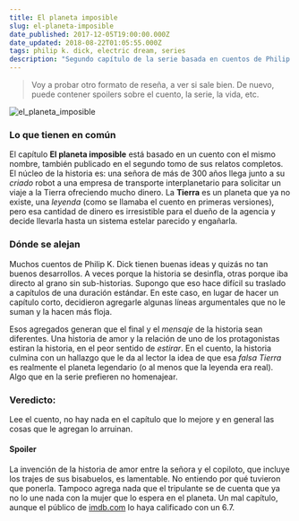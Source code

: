 ```yaml
---
title: El planeta imposible
slug: el-planeta-imposible
date_published: 2017-12-05T19:00:00.000Z
date_updated: 2018-08-22T01:05:55.000Z
tags: philip k. dick, electric dream, series
description: "Segundo capítulo de la serie basada en cuentos de Philip K. Dick. En este capítulo el cuento: El planeta imposible"
---
```


> Voy a probar otro formato de reseña, a ver si sale bien. De nuevo, puede contener spoilers sobre el cuento, la serie, la vida, etc.

![el_planeta_imposible](/content/images/2017/11/el_planeta_imposible.jpg)

### Lo que tienen en común

El capítulo **El planeta imposible** está basado en un cuento con el mismo nombre, también publicado en el segundo tomo de sus relatos completos. El núcleo de la historia es: una señora de más de 300 años llega junto a su *criado* robot a una empresa de transporte interplanetario para solicitar un viaje a la Tierra ofreciendo mucho dinero. La **Tierra** es un planeta que ya no existe, una *leyenda* (como se llamaba el cuento en primeras versiones), pero esa cantidad de dinero es irresistible para el dueño de la agencia y decide llevarla hasta un sistema estelar parecido y engañarla.

### Dónde se alejan

Muchos cuentos de Philip K. Dick tienen buenas ideas y quizás no tan buenos desarrollos. A veces porque la historia se desinfla, otras porque iba directo al grano sin sub-historias. Supongo que eso hace difícil su traslado a capítulos de una duración estándar. En este caso, en lugar de hacer un capítulo corto, decidieron agregarle algunas líneas argumentales que no le suman y la hacen más floja.

Esos agregados generan que el final y el *mensaje* de la historia sean diferentes. Una historia de amor y la relación de uno de los protagonistas estiran la historia, en el peor sentido de *estirar*. En el cuento, la historia culmina con un hallazgo que le da al lector la idea de que esa *falsa Tierra* es realmente el planeta legendario (o al menos que la leyenda era real). Algo que en la serie prefieren no homenajear.

### Veredicto: 

Lee el cuento, no hay nada en el capítulo que lo mejore y en general las cosas que le agregan lo arruinan.

#### Spoiler

La invención de la historia de amor entre la señora y el copiloto, que incluye los trajes de sus bisabuelos, es lamentable. No entiendo por qué tuvieron que ponerla. Tampoco agrega nada que el tripulante se de cuenta que ya no lo une nada con la mujer que lo espera en el planeta. Un mal capítulo, aunque el público de [imdb.com](http://www.imdb.com/title/tt6751280/?ref_=ttep_ep2) lo haya calificado con un 6.7.
